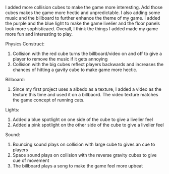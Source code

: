 I added more collision cubes to make the game more interesting. Add those cubes makes the game more hectic and unpredictable. I also adding some music and the billboard to further enhance the theme of my game. I added the purple and the blue light to make the game livelier and the floor panels look more sophisticaed. Overall, I think the things I added made my game more fun and interesting to play.

Physics Construct: 
  1. Collision with the red cube turns the billboard/video on and off to give a player to remove the music if it gets annoying
  2. Collision with the big cubes reflect players backwards and increases the chances of hitting a gavity cube to make game more hectic.

Billboard:
  1. Since my first project uses a albedo as a texture, I added a video as the texture this time and used it on a billbaord. 
     The video texture matches the game concept of running cats.
   
Lights:
  1. Added a blue spotlight on one side of the cube to give a livelier feel
  2. Added a pink spotlight on the other side of the cube to give a livelier feel

Sound:
  1. Bouncing sound plays on collision with large cube to gives an cue to players
  2. Space sound plays on collision with the reverse gravity cubes to give cue of movement
  3. The billboard plays a song to make the game feel more upbeat
